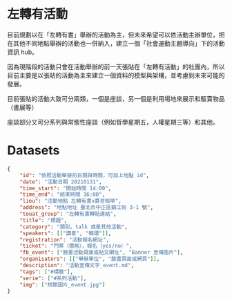 # 左轉有活動

目前規劃以在「左轉有書」舉辦的活動為主，但未來希望可以依活動主辦單位，把在其他不同地點舉辦的活動也一併納入，建立一個「社會運動主題導向」下的活動資訊 hub。

因為現階段的活動只會在活動舉辦的前一天張貼在「左轉有活動」的社團內，所以目前主要是以張貼的活動為主來建立一個資料的模型與架構，並考慮到未來可能的發展。

目前張貼的活動大致可分兩類，一個是座談，另一個是利用場地來展示和販賣物品（書展等）

座談部分又可分系列與常態性座談（例如哲學星期五，人權星期三等）和其他。

# Datasets

```json
{
    "id": "依照活動舉辦的日期與時間，可加上地點 id",
    "date": "活動日期 20210131",
    "time_start": "開始時間 14:00",
    "time_end": "結束時間 16:00",
    "lieu": "活動地點 左轉有書x慕哲咖啡",
    "address": "地點地址 臺北市中正區鎮江街 3-1 號",
    "touat_group": "左轉有書轉貼連結",
    "title": "標題",
    "category": "類別，talk 或是其他活動",
    "speakers": [["講者", "稱謂"]],
    "registration": "活動報名網址",
    "ticket": "門票（價格），報名（yes/no）",
    "fb_event": ["臉書活動頁面或貼文網址", "Banner 宣傳圖片"],
    "organisators": [["舉辦單位", "臉書頁面或網頁"]],
    "description": "活動宣傳文字_event.md",
    "tags": ["#標籤"],
    "serie": ["#系列活動"],
    "img": ["相關圖片_event.jpg"]
}
```
